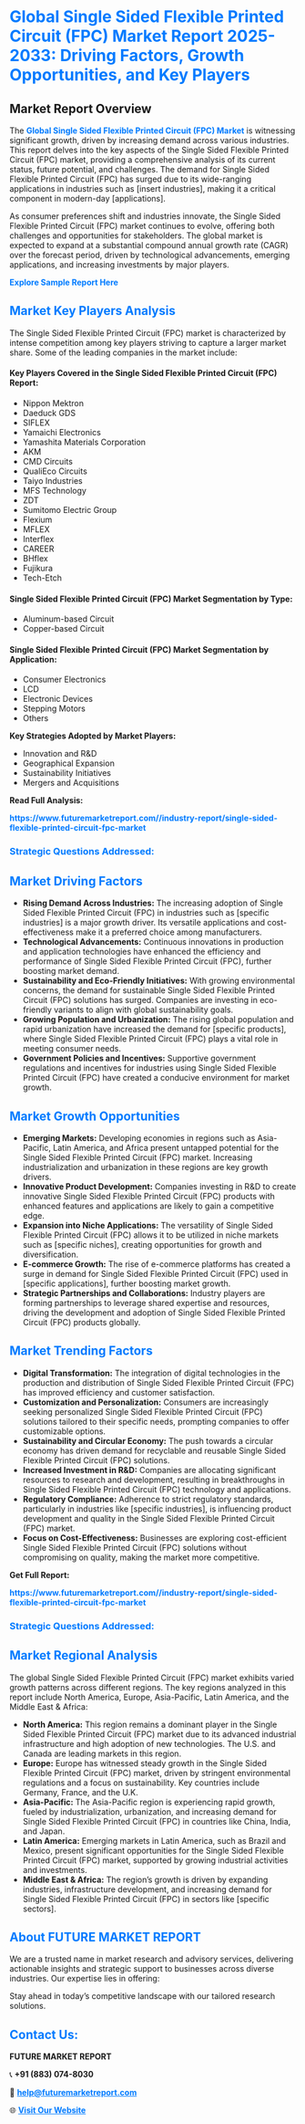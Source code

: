 <h1 style="color: #007BFF;">Global Single Sided Flexible Printed Circuit (FPC) Market Report 2025-2033: Driving Factors, Growth Opportunities, and Key Players</h1>

<section id="overview">
<h2>Market Report Overview</h2>
<p>The <a href="https://www.futuremarketreport.com//industry-report/single-sided-flexible-printed-circuit-fpc-market" style="color: #007BFF; text-decoration: none;"><strong>Global Single Sided Flexible Printed Circuit (FPC) Market</strong></a> is witnessing significant growth, driven by increasing demand across various industries. This report delves into the key aspects of the Single Sided Flexible Printed Circuit (FPC) market, providing a comprehensive analysis of its current status, future potential, and challenges. The demand for Single Sided Flexible Printed Circuit (FPC) has surged due to its wide-ranging applications in industries such as [insert industries], making it a critical component in modern-day [applications].</p>
<p>As consumer preferences shift and industries innovate, the Single Sided Flexible Printed Circuit (FPC) market continues to evolve, offering both challenges and opportunities for stakeholders. The global market is expected to expand at a substantial compound annual growth rate (CAGR) over the forecast period, driven by technological advancements, emerging applications, and increasing investments by major players.</p>
</section>

<section id="overview">
<p><a href="https://www.futuremarketreport.com//request-sample/reportId=52062" style="color: #007BFF; text-decoration: none;"><strong>Explore Sample Report Here</strong></a></p>
</section>

<section id="key-players">
<h2 style="color: #007BFF;">Market Key Players Analysis</h2>
<p>The Single Sided Flexible Printed Circuit (FPC) market is characterized by intense competition among key players striving to capture a larger market share. Some of the leading companies in the market include:</p>
<h4>Key Players Covered in the Single Sided Flexible Printed Circuit (FPC) Report:</h4>
<ul><li>Nippon Mektron</li><li>Daeduck GDS</li><li>SIFLEX</li><li>Yamaichi Electronics</li><li>Yamashita Materials Corporation</li><li>AKM</li><li>CMD Circuits</li><li>QualiEco Circuits</li><li>Taiyo Industries</li><li>MFS Technology</li><li>ZDT</li><li>Sumitomo Electric Group</li><li>Flexium</li><li>MFLEX</li><li>Interflex</li><li>CAREER</li><li>BHflex</li><li>Fujikura</li><li>Tech-Etch</li></ul>
<h4>Single Sided Flexible Printed Circuit (FPC) Market Segmentation by Type:</h4>
<ul><li>Aluminum-based Circuit</li><li>Copper-based Circuit</li></ul>

<h4>Single Sided Flexible Printed Circuit (FPC) Market Segmentation by Application:</h4>
<ul><li>Consumer Electronics</li><li>LCD</li><li>Electronic Devices</li><li>Stepping Motors</li><li>Others</li></ul>
<p><strong>Key Strategies Adopted by Market Players:</strong></p>
<ul>
<li>Innovation and R&D</li>
<li>Geographical Expansion</li>
<li>Sustainability Initiatives</li>
<li>Mergers and Acquisitions</li>
</ul>
</section>

<section>
<p><strong>Read Full Analysis: </strong></p><a href="https://www.futuremarketreport.com//industry-report/single-sided-flexible-printed-circuit-fpc-market" style="color: #007BFF; text-decoration: none;"><strong>https://www.futuremarketreport.com//industry-report/single-sided-flexible-printed-circuit-fpc-market</strong></a>
<h3 style="color: #007BFF;">Strategic Questions Addressed:</h3>
</section>

<section id="driving-factors">
<h2 style="color: #007BFF;">Market Driving Factors</h2>
<ul>
<li><strong>Rising Demand Across Industries:</strong> The increasing adoption of Single Sided Flexible Printed Circuit (FPC) in industries such as [specific industries] is a major growth driver. Its versatile applications and cost-effectiveness make it a preferred choice among manufacturers.</li>
<li><strong>Technological Advancements:</strong> Continuous innovations in production and application technologies have enhanced the efficiency and performance of Single Sided Flexible Printed Circuit (FPC), further boosting market demand.</li>
<li><strong>Sustainability and Eco-Friendly Initiatives:</strong> With growing environmental concerns, the demand for sustainable Single Sided Flexible Printed Circuit (FPC) solutions has surged. Companies are investing in eco-friendly variants to align with global sustainability goals.</li>
<li><strong>Growing Population and Urbanization:</strong> The rising global population and rapid urbanization have increased the demand for [specific products], where Single Sided Flexible Printed Circuit (FPC) plays a vital role in meeting consumer needs.</li>
<li><strong>Government Policies and Incentives:</strong> Supportive government regulations and incentives for industries using Single Sided Flexible Printed Circuit (FPC) have created a conducive environment for market growth.</li>
</ul>
</section>

<section id="growth-opportunities">
<h2 style="color: #007BFF;">Market Growth Opportunities</h2>
<ul>
<li><strong>Emerging Markets:</strong> Developing economies in regions such as Asia-Pacific, Latin America, and Africa present untapped potential for the Single Sided Flexible Printed Circuit (FPC) market. Increasing industrialization and urbanization in these regions are key growth drivers.</li>
<li><strong>Innovative Product Development:</strong> Companies investing in R&D to create innovative Single Sided Flexible Printed Circuit (FPC) products with enhanced features and applications are likely to gain a competitive edge.</li>
<li><strong>Expansion into Niche Applications:</strong> The versatility of Single Sided Flexible Printed Circuit (FPC) allows it to be utilized in niche markets such as [specific niches], creating opportunities for growth and diversification.</li>
<li><strong>E-commerce Growth:</strong> The rise of e-commerce platforms has created a surge in demand for Single Sided Flexible Printed Circuit (FPC) used in [specific applications], further boosting market growth.</li>
<li><strong>Strategic Partnerships and Collaborations:</strong> Industry players are forming partnerships to leverage shared expertise and resources, driving the development and adoption of Single Sided Flexible Printed Circuit (FPC) products globally.</li>
</ul>
</section>

<section id="trending-factors">
<h2 style="color: #007BFF;">Market Trending Factors</h2>
<ul>
<li><strong>Digital Transformation:</strong> The integration of digital technologies in the production and distribution of Single Sided Flexible Printed Circuit (FPC) has improved efficiency and customer satisfaction.</li>
<li><strong>Customization and Personalization:</strong> Consumers are increasingly seeking personalized Single Sided Flexible Printed Circuit (FPC) solutions tailored to their specific needs, prompting companies to offer customizable options.</li>
<li><strong>Sustainability and Circular Economy:</strong> The push towards a circular economy has driven demand for recyclable and reusable Single Sided Flexible Printed Circuit (FPC) solutions.</li>
<li><strong>Increased Investment in R&D:</strong> Companies are allocating significant resources to research and development, resulting in breakthroughs in Single Sided Flexible Printed Circuit (FPC) technology and applications.</li>
<li><strong>Regulatory Compliance:</strong> Adherence to strict regulatory standards, particularly in industries like [specific industries], is influencing product development and quality in the Single Sided Flexible Printed Circuit (FPC) market.</li>
<li><strong>Focus on Cost-Effectiveness:</strong> Businesses are exploring cost-efficient Single Sided Flexible Printed Circuit (FPC) solutions without compromising on quality, making the market more competitive.</li>
</ul>
</section>

<section>
<p><strong>Get Full Report: </strong></p><a href="https://www.futuremarketreport.com//industry-report/single-sided-flexible-printed-circuit-fpc-market" style="color: #007BFF; text-decoration: none;"><strong>https://www.futuremarketreport.com//industry-report/single-sided-flexible-printed-circuit-fpc-market</strong></a>
<h3 style="color: #007BFF;">Strategic Questions Addressed:</h3>
</section>


<section id="regional-analysis">
<h2 style="color: #007BFF;">Market Regional Analysis</h2>
<p>The global Single Sided Flexible Printed Circuit (FPC) market exhibits varied growth patterns across different regions. The key regions analyzed in this report include North America, Europe, Asia-Pacific, Latin America, and the Middle East & Africa:</p>
<ul>
<li><strong>North America:</strong> This region remains a dominant player in the Single Sided Flexible Printed Circuit (FPC) market due to its advanced industrial infrastructure and high adoption of new technologies. The U.S. and Canada are leading markets in this region.</li>
<li><strong>Europe:</strong> Europe has witnessed steady growth in the Single Sided Flexible Printed Circuit (FPC) market, driven by stringent environmental regulations and a focus on sustainability. Key countries include Germany, France, and the U.K.</li>
<li><strong>Asia-Pacific:</strong> The Asia-Pacific region is experiencing rapid growth, fueled by industrialization, urbanization, and increasing demand for Single Sided Flexible Printed Circuit (FPC) in countries like China, India, and Japan.</li>
<li><strong>Latin America:</strong> Emerging markets in Latin America, such as Brazil and Mexico, present significant opportunities for the Single Sided Flexible Printed Circuit (FPC) market, supported by growing industrial activities and investments.</li>
<li><strong>Middle East & Africa:</strong> The region’s growth is driven by expanding industries, infrastructure development, and increasing demand for Single Sided Flexible Printed Circuit (FPC) in sectors like [specific sectors].</li>
</ul>
</section>

<footer>
<h2 style="color: #007BFF;">About FUTURE MARKET REPORT</h2>
<p>We are a trusted name in market research and advisory services, delivering actionable insights and strategic support to businesses across diverse industries. Our expertise lies in offering:</p>

<p>Stay ahead in today’s competitive landscape with our tailored research solutions.</p>

<h2 style="color: #007BFF;">Contact Us:</h2>
<p><strong>FUTURE MARKET REPORT</strong></p>
<p>📞 <strong>+91 (883) 074-8030</strong></p>
<p>📧 <strong><a href="mailto:help@futuremarketreport.com" style="color: #007BFF;">help@futuremarketreport.com</a></strong></p>
<p>🌐 <strong><a href="https://www.futuremarketreport.com/" style="color: #007BFF;">Visit Our Website</a></strong></p>
</footer>